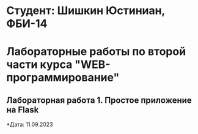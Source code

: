   # Студент: Шишкин Юстиниан, ФБИ-14

  # Лабораторные работы по второй части курса "WEB-программирование"

  ## Лабораторная работа 1. Простое приложение на Flask

  *Дата: 11.09.2023

